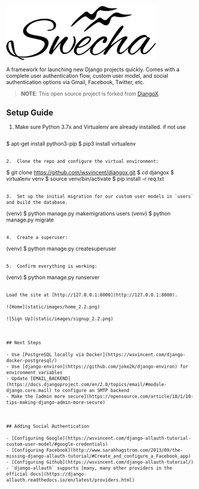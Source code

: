 <img width="400" src="logo.png" alt="DjangoX logo">

A framework for launching new Django projects quickly. Comes with a complete user authentication flow, custom user model, and social authentication options via Gmail, Facebook, Twitter, etc.

> **NOTE**: This open source project is forked from [DjangoX](https://github.com/wsvincent/djangox)

## Setup Guide

1.  Make sure Python 3.7x and Virtualenv are already installed. if not use
    ```
$ apt-get install python3-pip
$ pip3 install virtualenv
```

2.  Clone the repo and configure the virtual environment:

```
$ git clone https://github.com/wsvincent/djangox.git
$ cd djangox
$ virtualenv venv
$ source venv/bin/activate
$ pip install -r req.txt
```

3.  Set up the initial migration for our custom user models in `users` and build the database.

```
(venv) $ python manage.py makemigrations users
(venv) $ python manage.py migrate
```

4.  Create a superuser:

```
(venv) $ python manage.py createsuperuser
```

5.  Confirm everything is working:

```
(venv) $ python manage.py runserver
```

Load the site at [http://127.0.0.1:8000](http://127.0.0.1:8000).

![Home](static/images/home_2.2.png)

![Sign Up](static/images/signup_2.2.png)



## Next Steps

- Use [PostgreSQL locally via Docker](https://wsvincent.com/django-docker-postgresql/)
- Use [django-environ](https://github.com/joke2k/django-environ) for environment variables
- Update [EMAIL_BACKEND](https://docs.djangoproject.com/en/2.0/topics/email/#module-django.core.mail) to configure an SMTP backend
- Make the [admin more secure](https://opensource.com/article/18/1/10-tips-making-django-admin-more-secure)



## Adding Social Authentication

- [Configuring Google](https://wsvincent.com/django-allauth-tutorial-custom-user-model/#google-credentials)
- [Configuring Facebook](http://www.sarahhagstrom.com/2013/09/the-missing-django-allauth-tutorial/#Create_and_configure_a_Facebook_app)
- [Configuring Github](https://wsvincent.com/django-allauth-tutorial/)
- `django-allauth` supports [many, many other providers in the official docs](https://django-allauth.readthedocs.io/en/latest/providers.html)
